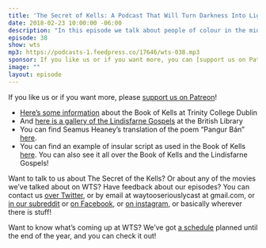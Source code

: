 ```yaml
---
title: 'The Secret of Kells: A Podcast That Will Turn Darkness Into Light'
date: 2018-02-23 10:00:00 -06:00
description: "In this episode we talk about people of colour in the middle ages, whether Vikings should count as humans, and what that great big tall tower in Kells reminds us of."
episode: 38
show: wts
mp3: https://podcasts-1.feedpress.co/17646/wts-038.mp3
sponsor: If you like us or if you want more, you can [support us on Patreon](https://www.patreon.com/clockworkscast)!
image: ""
layout: episode
---
```


If you like us or if you want more, please [support us on Patreon](https://www.patreon.com/clockworkscast)!

* [Here’s some information](https://www.tcd.ie/visitors/book-of-kells/) about the Book of Kells at Trinity College Dublin
* And [here is a gallery of the Lindisfarne Gospels](http://www.bl.uk/onlinegallery/sacredtexts/lindisfarne.html) at the British Library
* You can find Seamus Heaney’s translation of the poem “Pangur Bán” [here](https://www.poetryfoundation.org/poetrymagazine/poems/48267/pangur-ban).
* You can find an example of insular script as used in the Book of Kells [here](https://www.vhmml.org/school/lesson/insular-paleography/insular). You can also see it all over the Book of Kells and the Lindisfarne Gospels!

Want to talk to us about The Secret of the Kells? Or about any of the movies we’ve talked about on WTS? Have feedback about our episodes? You can contact us [over Twitter](http://www.twitter.com/wtscast), or by email at waytooseriouslycast at gmail.com, or [in our subreddit](https://www.reddit.com/r/Goodstuff_fm/) or [on Facebook](http://www.facebook.com/wtscast), or [on instagram](https://www.instagram.com/waytooseriously/), or basically wherever there is stuff!

Want to know what’s coming up at WTS? We’ve got [a schedule](https://docs.google.com/document/d/1f6fvTgbzQOCUD_potL6mWClmSC3D2cOBgKz36OwSC68) planned until the end of the year, and you can check it out!
